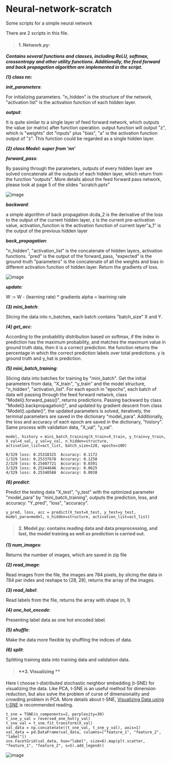 # Neural-network-scratch
Some scripts for a simple neural network

There are 2 scripts in this file.

>#### **1. Network.py**: 
***Contains several functions and classes, including ReLU, softmax, crossentropy and other utility functions. Additionally, the feed forward and back propagation algorithm are implemented in the script.***

***(1) class nn:***

***init_parameters***: 

For initializing parameters.
"n_hidden" is the structure of the network, "activation list" is the activation function of each hidden layer.

***output***: 

It is quite similar to a single layer of feed forward network, which outputs the value (or matrix) after function operation.
output function will output "z", which is "weights" dot "inputs" plus "bias", "a" is the activation function output of "z". This function could be regarded as a single hidden layer.

***(2) class Model: super from 'nn'***
        
***forward_pass***: 

By passing through the parameters, outputs of every hidden layer are solved
concatenate all the outputs of each hidden layer, which return from the function "outputs". More details about the feed forward pass network, please look at page 5 of the slides "scratch.pptx"

![image](https://github.com/Andrewhuang723/Neural-network-scratch/blob/main/forward_pass.png)

***backward***: 

a simple algorithm of back propagation
dcda_2 is the derivative of the loss to the output of the current hidden layer, z is the current pre-activation value, activation_function is the activation function of current layer"a_1" is the output of the previous hidden layer
        
***back_propagation***:

"n_hidden", "activation_list" is the concatenate of hidden layers, activation functions. "pred" is the output of the forward_pass, "expected" is the ground-truth
"parameters" is the concatenate of all the weights and bias in different activation function of hidden layer. Return the gradients of loss.

![image](https://github.com/Andrewhuang723/Neural-network-scratch/blob/main/back_propagation.png)

***update***:

W := W - (learning rate) * gradients
alpha = learining rate

***(3) mini_batch***:

Slicing the data into n_batches, each batch contains "batch_size" X and Y.
    
***(4) get_acc***:

According to the probability distribution based on softmax, if the index in prediction has the maximum probability, and matches the maximum value in ground truth data, then it is a correct prediction.
the function returns the percentage in which the correct prediction labels over total predictions.
y is ground truth and y_hat is prediction.
    
***(5) mini_batch_training***:

Slicing data into batches for training by "mini_batch". Get the initial parameters from data, "X_train", "y_train" and the model structure, "n_hidden", "activation_list".
For each epoch in "epochs", each batch of data will passing through the feed forward network, class "Model().forward_pass()", returns predictions. Passing backward by class "Model().backpropagation()",
and updated by gradient descent from class "Model().update()", the updated parameters is solved, iteratively, the terminal parameters are saved in the dictionary "model_para".
Additionally, the loss and accuracy of each epoch are saved in the dictionary, "history". Same process with validation data, "X_val", "y_val".

    model, history = mini_batch_training(X_train=X_train, y_train=y_train, X_val=X_val, y_val=y_val, n_hidden=structure, activation_list=act_list, batch_size=128, epochs=100)
    
    0/329 loss: 0.25318325  Accuracy: 0.1172
    1/329 loss: 0.25337678  Accuracy: 0.1250
    2/329 loss: 0.25407721  Accuracy: 0.0391
    3/329 loss: 0.25344646  Accuracy: 0.0625
    4/329 loss: 0.25340568  Accuracy: 0.0938
    
    
***(6) predict***:

Predict the testing data "X_test", "y_test" with the optimized parameter "model_para" by "mini_batch_training", outputs the prediction, loss, and accuracy: "Y_pred", "loss", "accuracy".

    y_pred, loss, acc = predict(X_test=X_test, y_test=y_test, model_para=model, n_hidden=structure, activation_list=act_list)

    

>#### **2. Model.py**: contains reading data and data preprocessing, and last, the model training as well as prediction is carried out.

***(1) num_images***:
    
Returns the number of images, which are saved in zip file

***(2) read_image***:
    
Read images from the file, the images are 784 pixels, by slicing the data in 784 per index and reshape to (28, 28), returns the array of the images.
    
***(3) read_label***:
    
Read labels from the file, returns the array with shape (n, 1)
    
***(4) one_hot_encode***:
    
Presenting label data as one hot encoded label.
    
***(5) shuffle***:
    
Make the data more flexible by shuffling the indices of data.

***(6) split***:
    
Splitting training data into training data and validation data.

>#### **3. Visualizing **

Here I choose t-distributed stochastic neighbor embedding (t-SNE) for visualizing the data.
Like PCA, t-SNE is an useful method for dimension reduction, but also solve the problem of curse of dimensionality and crowding problem in PCA.
More details about t-SNE, [Visualizing Data using t-SNE](https://www.jmlr.org/papers/volume9/vandermaaten08a/vandermaaten08a.pdf) is recommended reading.

    t_sne = TSNE(n_components=2, perplexity=30)
    t_sne_y_val = reversed_one_hot(y_val)
    t_sne_val = t_sne.fit_transform(X_val)
    val_data = np.concatenate((t_sne_val, t_sne_y_val), axis=1)
    val_data = pd.DataFrame(val_data, columns=["feature_1", "feature_2", "label"])
    sns.FacetGrid(val_data, hue="label", size=6).map(plt.scatter, "feature_1", "feature_2", s=5).add_legend()

![image](https://github.com/Andrewhuang723/Neural-network-scratch/blob/main/test_tsne.png)

